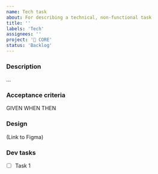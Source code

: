 ```yaml
---
name: Tech task
about: For describing a technical, non-functional task
title: ''
labels: 'Tech'
assignees: ''
project: '🧿 CORE'
status: 'Backlog'
---
```


### Description

...

### Acceptance criteria

GIVEN
WHEN
THEN

### Design

(Link to Figma)

### Dev tasks

- [ ] Task 1
